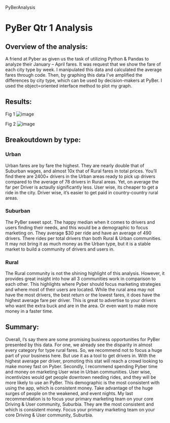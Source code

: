 PyBerAnalysis
# PyBer Qtr 1 Analysis

## Overview of the analysis: 
A friend at Pyber as given us the task of utilizing Python & Pandas to analyze their January – April fares. It was request that we show the fare of each city type by week. I manipulated this data and calculated the average fares through code. Then, by graphing this data I’ve amplified the differences by city type, which can be used by decision-makers at PyBer. I used the object=oriented interface method to plot my graph.

## Results:
Fig 1
![image](https://user-images.githubusercontent.com/96705257/151734290-a98683c9-b7bb-459d-b367-351b9fa67d9c.png)

Fig 2 
![image](https://user-images.githubusercontent.com/96705257/151734268-254ddbc6-98ce-415d-b41b-b91ee44d79bd.png)

## Breakoutdown by type:
### Urban
Urban fares are by fare the highest. They are nearly double that of Suburban wages, and almost 10x that of Rural fares in total prices. You’ll find there are 2400+ drivers in the Urban areas ready to pick up drivers compared to the average of 78 drivers in Rural areas. Yet, on average the far per Driver is actaully significantly less. User wise, its cheaper to get a ride in the city. Driver wise, it’s easier to get paid in country-country rural areas. 
### Suburban
The PyBer sweet spot. The happy median when it comes to drivers and users finding their needs, and this would be a demographic to focus marketing on. They average $30 per ride and have an average of 490 drivers. There rides per total drivers than both Rural & Urban communities. It may not bring it as much money as the Urban type, but it is a stable market to build a community of drivers and users in.
### Rural
The Rural community is not the shining highlight of this analysis. However, it provides great insight into how all 3 communities work in comparison to each other. This highlights where Pyber should focus marketing strategies and where most of their users are located. While the rural area may not have the most drivers, the best return or the lowest fares, it does have the highest average fare per driver. This is great to advertise to your drivers who want the extra buck and are in the area. Or even want to make more money in a faster time. 

## Summary:
Overall, I’s say there are some promising business opportunities for PyBer presented by this data. For one, we already see the disparity in almost every category for type rural fares. So, we recommend not to focus a huge part of your business here. But use it as a tool to get drivers in. With the highest average per driver, promoting this stat will reach a crowd looking to make money fast on Pyber. Secondly, I recommend spending Pyber time and money on marketing User wise in Urban communities. User wise, incentivizes would get people downtown needing rides, and they will be more likely to use an PyBer. This demographic is the most consistent with using the app, which is consistent money. Take advantage of the huge surges of people on the weakened, and event nights. My last recommendation is to focus your primary marketing team on your core Driving & User community, Suburbia. They are the most consistent and which is consistent money. Focus your primary marketing team on your core Driving & User community, Suburbia.
